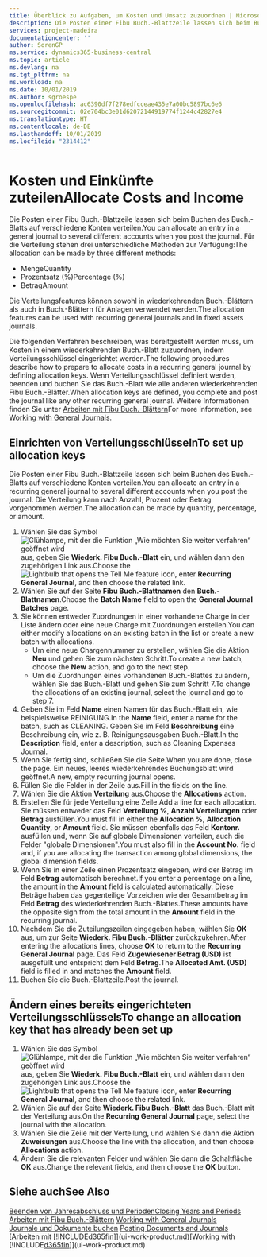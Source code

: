 ```yaml
---
title: Überblick zu Aufgaben, um Kosten und Umsatz zuzuordnen | Microsoft Docs
description: Die Posten einer Fibu Buch.-Blattzeile lassen sich beim Buchen des Buch.-Blatts auf verschiedene Konten verteilen.
services: project-madeira
documentationcenter: ''
author: SorenGP
ms.service: dynamics365-business-central
ms.topic: article
ms.devlang: na
ms.tgt_pltfrm: na
ms.workload: na
ms.date: 10/01/2019
ms.author: sgroespe
ms.openlocfilehash: ac6390df7f278edfcceae435e7a00bc5897bc6e6
ms.sourcegitcommit: 02e704bc3e01d62072144919774f1244c42827e4
ms.translationtype: HT
ms.contentlocale: de-DE
ms.lasthandoff: 10/01/2019
ms.locfileid: "2314412"
---
```

# <a name="allocate-costs-and-income"></a><span data-ttu-id="451e1-103">Kosten und Einkünfte zuteilen</span><span class="sxs-lookup"><span data-stu-id="451e1-103">Allocate Costs and Income</span></span>
<span data-ttu-id="451e1-104">Die Posten einer Fibu Buch.-Blattzeile lassen sich beim Buchen des Buch.-Blatts auf verschiedene Konten verteilen.</span><span class="sxs-lookup"><span data-stu-id="451e1-104">You can allocate an entry in a general journal to several different accounts when you post the journal.</span></span> <span data-ttu-id="451e1-105">Für die Verteilung stehen drei unterschiedliche Methoden zur Verfügung:</span><span class="sxs-lookup"><span data-stu-id="451e1-105">The allocation can be made by three different methods:</span></span>

* <span data-ttu-id="451e1-106">Menge</span><span class="sxs-lookup"><span data-stu-id="451e1-106">Quantity</span></span>
* <span data-ttu-id="451e1-107">Prozentsatz (%)</span><span class="sxs-lookup"><span data-stu-id="451e1-107">Percentage (%)</span></span>
* <span data-ttu-id="451e1-108">Betrag</span><span class="sxs-lookup"><span data-stu-id="451e1-108">Amount</span></span>

<span data-ttu-id="451e1-109">Die Verteilungsfeatures können sowohl in wiederkehrenden Buch.-Blättern als auch in Buch.-Blättern für Anlagen verwendet werden.</span><span class="sxs-lookup"><span data-stu-id="451e1-109">The allocation features can be used with recurring general journals and in fixed assets journals.</span></span>
<!--You can also distribute the cost or revenue of a line to an intercompany partner when you post a sales or purchase document. When you post the document, a line will be posted in your general journal, and a corresponding line will be created in the intercompany outbox.-->

<span data-ttu-id="451e1-110">Die folgenden Verfahren beschreiben, was bereitgestellt werden muss, um Kosten in einem wiederkehrenden Buch.-Blatt zuzuordnen, indem Verteilungsschlüssel eingerichtet werden.</span><span class="sxs-lookup"><span data-stu-id="451e1-110">The following procedures describe how to prepare to allocate costs in a recurring general journal by defining allocation keys.</span></span> <span data-ttu-id="451e1-111">Wenn Verteilungsschlüssel definiert werden, beenden und buchen Sie das Buch.-Blatt wie alle anderen wiederkehrenden Fibu Buch.-Blätter.</span><span class="sxs-lookup"><span data-stu-id="451e1-111">When allocation keys are defined, you complete and post the journal like any other recurring general journal.</span></span> <span data-ttu-id="451e1-112">Weitere Informationen finden Sie unter [Arbeiten mit Fibu Buch.-Blättern](ui-work-general-journals.md)</span><span class="sxs-lookup"><span data-stu-id="451e1-112">For more information, see [Working with General Journals](ui-work-general-journals.md).</span></span>

## <a name="to-set-up-allocation-keys"></a><span data-ttu-id="451e1-113">Einrichten von Verteilungsschlüsseln</span><span class="sxs-lookup"><span data-stu-id="451e1-113">To set up allocation keys</span></span>
<span data-ttu-id="451e1-114">Die Posten einer Fibu Buch.-Blattzeile lassen sich beim Buchen des Buch.-Blatts auf verschiedene Konten verteilen.</span><span class="sxs-lookup"><span data-stu-id="451e1-114">You can allocate an entry in a recurring general journal to several different accounts when you post the journal.</span></span> <span data-ttu-id="451e1-115">Die Verteilung kann nach Anzahl, Prozent oder Betrag vorgenommen werden.</span><span class="sxs-lookup"><span data-stu-id="451e1-115">The allocation can be made by quantity, percentage, or amount.</span></span>
1. <span data-ttu-id="451e1-116">Wählen Sie das Symbol ![Glühlampe, mit der die Funktion „Wie möchten Sie weiter verfahren“ geöffnet wird](media/ui-search/search_small.png "Wie möchten Sie weiter verfahren?") aus, geben Sie **Wiederk. Fibu Buch.-Blatt** ein, und wählen dann den zugehörigen Link aus.</span><span class="sxs-lookup"><span data-stu-id="451e1-116">Choose the ![Lightbulb that opens the Tell Me feature](media/ui-search/search_small.png "Tell me what you want to do") icon, enter **Recurring General Journal**, and then choose the related link.</span></span>
2. <span data-ttu-id="451e1-117">Wählen Sie auf der Seite **Fibu Buch.-Blattnamen** den **Buch.-Blattnamen**.</span><span class="sxs-lookup"><span data-stu-id="451e1-117">Choose the **Batch Name** field to open the **General Journal Batches** page.</span></span>
3. <span data-ttu-id="451e1-118">Sie können entweder Zuordnungen in einer vorhandene Charge in der Liste ändern oder eine neue Charge mit Zuordnungen erstellen.</span><span class="sxs-lookup"><span data-stu-id="451e1-118">You can either modify allocations on an existing batch in the list or create a new batch with allocations.</span></span>
   * <span data-ttu-id="451e1-119">Um eine neue Chargennummer zu erstellen, wählen Sie die Aktion **Neu** und gehen Sie zum nächsten Schritt.</span><span class="sxs-lookup"><span data-stu-id="451e1-119">To create a new batch, choose the **New** action, and go to the next step.</span></span>
   * <span data-ttu-id="451e1-120">Um die Zuordnungen eines vorhandenen Buch.-Blattes zu ändern, wählen Sie das Buch.-Blatt und gehen Sie zum Schritt 7.</span><span class="sxs-lookup"><span data-stu-id="451e1-120">To change the allocations of an existing journal, select the journal and go to step 7.</span></span>    
4. <span data-ttu-id="451e1-121">Geben Sie im Feld **Name** einen Namen für das Buch.-Blatt ein, wie beispielsweise REINIGUNG.</span><span class="sxs-lookup"><span data-stu-id="451e1-121">In the **Name** field, enter a name for the batch, such as CLEANING.</span></span> <span data-ttu-id="451e1-122">Geben Sie im Feld **Beschreibung** eine Beschreibung ein, wie z. B. Reinigungsausgaben Buch.-Blatt.</span><span class="sxs-lookup"><span data-stu-id="451e1-122">In the **Description** field, enter a description, such as Cleaning Expenses Journal.</span></span>
5. <span data-ttu-id="451e1-123">Wenn Sie fertig sind, schließen Sie die Seite.</span><span class="sxs-lookup"><span data-stu-id="451e1-123">When you are done, close the page.</span></span> <span data-ttu-id="451e1-124">Ein neues, leeres wiederkehrendes Buchungsblatt wird geöffnet.</span><span class="sxs-lookup"><span data-stu-id="451e1-124">A new, empty recurring journal opens.</span></span>
6. <span data-ttu-id="451e1-125">Füllen Sie die Felder in der Zeile aus.</span><span class="sxs-lookup"><span data-stu-id="451e1-125">Fill in the fields on the line.</span></span>
7. <span data-ttu-id="451e1-126">Wählen Sie die Aktion **Verteilung** aus.</span><span class="sxs-lookup"><span data-stu-id="451e1-126">Choose the **Allocations** action.</span></span>
8. <span data-ttu-id="451e1-127">Erstellen Sie für jede Verteilung eine Zeile.</span><span class="sxs-lookup"><span data-stu-id="451e1-127">Add a line for each allocation.</span></span> <span data-ttu-id="451e1-128">Sie müssen entweder das Feld **Verteilung %**, **Anzahl Verteilungen** oder **Betrag** ausfüllen.</span><span class="sxs-lookup"><span data-stu-id="451e1-128">You must fill in either the **Allocation %**, **Allocation Quantity**, or **Amount** field.</span></span> <span data-ttu-id="451e1-129">Sie müssen ebenfalls das Feld **Kontonr.** ausfüllen und, wenn Sie auf globale Dimensionen verteilen, auch die Felder "globale Dimensionen".</span><span class="sxs-lookup"><span data-stu-id="451e1-129">You must also fill in the **Account No.** field and, if you are allocating the transaction among global dimensions, the global dimension fields.</span></span>
9. <span data-ttu-id="451e1-130">Wenn Sie in einer Zeile einen Prozentsatz eingeben, wird der Betrag im Feld **Betrag** automatisch berechnet.</span><span class="sxs-lookup"><span data-stu-id="451e1-130">If you enter a percentage on a line, the amount in the **Amount** field is calculated automatically.</span></span> <span data-ttu-id="451e1-131">Diese Beträge haben das gegenteilige Vorzeichen wie der Gesamtbetrag im Feld **Betrag** des wiederkehrenden Buch.-Blattes.</span><span class="sxs-lookup"><span data-stu-id="451e1-131">These amounts have the opposite sign from the total amount in the **Amount** field in the recurring journal.</span></span>
10. <span data-ttu-id="451e1-132">Nachdem Sie die Zuteilungszeilen eingegeben haben, wählen Sie **OK** aus, um zur Seite **Wiederk. Fibu Buch.-Blätter** zurückzukehren.</span><span class="sxs-lookup"><span data-stu-id="451e1-132">After entering the allocations lines, choose **OK** to return to the **Recurring General Journal** page.</span></span> <span data-ttu-id="451e1-133">Das Feld **Zugewiesener Betrag (USD)** ist ausgefüllt und entspricht dem Feld **Betrag**.</span><span class="sxs-lookup"><span data-stu-id="451e1-133">The **Allocated Amt. (USD)** field is filled in and matches the **Amount** field.</span></span>
11. <span data-ttu-id="451e1-134">Buchen Sie die Buch.-Blattzeile.</span><span class="sxs-lookup"><span data-stu-id="451e1-134">Post the journal.</span></span>

## <a name="to-change-an-allocation-key-that-has-already-been-set-up"></a><span data-ttu-id="451e1-135">Ändern eines bereits eingerichteten Verteilungsschlüssels</span><span class="sxs-lookup"><span data-stu-id="451e1-135">To change an allocation key that has already been set up</span></span>
1. <span data-ttu-id="451e1-136">Wählen Sie das Symbol ![Glühlampe, mit der die Funktion „Wie möchten Sie weiter verfahren“ geöffnet wird](media/ui-search/search_small.png "Wie möchten Sie weiter verfahren?") aus, geben Sie **Wiederk. Fibu Buch.-Blatt** ein, und wählen dann den zugehörigen Link aus.</span><span class="sxs-lookup"><span data-stu-id="451e1-136">Choose the ![Lightbulb that opens the Tell Me feature](media/ui-search/search_small.png "Tell me what you want to do") icon, enter **Recurring General Journal**, and then choose the related link.</span></span>
2. <span data-ttu-id="451e1-137">Wählen Sie auf der Seite **Wiederk. Fibu Buch.-Blatt** das Buch.-Blatt mit der Verteilung aus.</span><span class="sxs-lookup"><span data-stu-id="451e1-137">On the **Recurring General Journal** page, select the journal with the allocation.</span></span>
3. <span data-ttu-id="451e1-138">Wählen Sie die Zeile mit der Verteilung, und wählen Sie dann die Aktion **Zuweisungen** aus.</span><span class="sxs-lookup"><span data-stu-id="451e1-138">Choose the line with the allocation, and then choose **Allocations** action.</span></span>
4. <span data-ttu-id="451e1-139">Ändern Sie die relevanten Felder und wählen Sie dann die Schaltfläche **OK** aus.</span><span class="sxs-lookup"><span data-stu-id="451e1-139">Change the relevant fields, and then choose the **OK** button.</span></span>

## <a name="see-also"></a><span data-ttu-id="451e1-140">Siehe auch</span><span class="sxs-lookup"><span data-stu-id="451e1-140">See Also</span></span>
[<span data-ttu-id="451e1-141">Beenden von Jahresabschluss und Perioden</span><span class="sxs-lookup"><span data-stu-id="451e1-141">Closing Years and Periods</span></span>](year-close-years-periods.md)  
<span data-ttu-id="451e1-142">[Arbeiten mit Fibu Buch.-Blättern](ui-work-general-journals.md)  </span><span class="sxs-lookup"><span data-stu-id="451e1-142">[Working with General Journals](ui-work-general-journals.md)  </span></span>  
<span data-ttu-id="451e1-143">[Journale und Dokumente buchen](ui-post-documents-journals.md)  </span><span class="sxs-lookup"><span data-stu-id="451e1-143">[Posting Documents and Journals](ui-post-documents-journals.md)  </span></span>  
<span data-ttu-id="451e1-144">[Arbeiten mit [!INCLUDE[d365fin](includes/d365fin_md.md)]](ui-work-product.md)</span><span class="sxs-lookup"><span data-stu-id="451e1-144">[Working with [!INCLUDE[d365fin](includes/d365fin_md.md)]](ui-work-product.md)</span></span>

